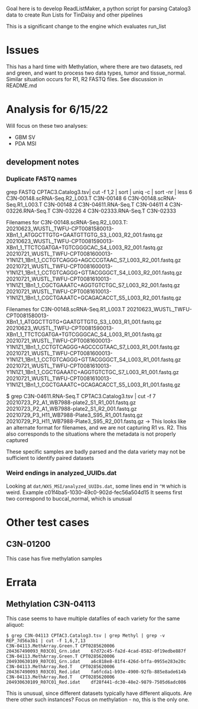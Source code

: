 Goal here is to develop ReadListMaker, a python script for parsing 
Catalog3 data to create Run Lists for TinDaisy and other pipelines

This is a significant change to the engine which evaluates run_list

# Issues
This has a hard time with Methylation, where there are two datasets, red and green,
and want to process two data types, tumor and tissue_normal.  
Similar situation occurs for R1, R2 FASTQ files.  See discussion in README.md

# Analysis for 6/15/22

Will focus on these two analyses:
* GBM SV
* PDA MSI


## development notes
### Duplicate FASTQ names

grep FASTQ CPTAC3.Catalog3.tsv| cut -f 1,2 | sort | uniq -c | sort -nr | less
   6 C3N-00148.scRNA-Seq.R2_L003.T      C3N-00148
   6 C3N-00148.scRNA-Seq.R1_L003.T      C3N-00148
   4 C3N-04611.RNA-Seq.T        C3N-04611
   4 C3N-03226.RNA-Seq.T        C3N-03226
   4 C3N-02333.RNA-Seq.T        C3N-02333

Filenames for C3N-00148.scRNA-Seq.R2_L003.T:
	20210623_WUSTL_TWFU-CPT0081580013-XBn1_1_ATGGCTTGTG+GAATGTTGTG_S3_L003_R2_001.fastq.gz
	20210623_WUSTL_TWFU-CPT0081590013-XBn1_1_TTCTCGATGA+TGTCGGGCAC_S4_L003_R2_001.fastq.gz
	20210721_WUSTL_TWFU-CPT0081600013-Y1N1Z1_1Bn1_1_CCTGTCAGGG+AGCCCGTAAC_S7_L003_R2_001.fastq.gz
	20210721_WUSTL_TWFU-CPT0081600013-Y1N1Z1_1Bn1_1_CCTGTCAGGG+GTTACGGGCT_S4_L003_R2_001.fastq.gz
	20210721_WUSTL_TWFU-CPT0081610013-Y1N1Z1_1Bn1_1_CGCTGAAATC+AGGTGTCTGC_S7_L003_R2_001.fastq.gz
	20210721_WUSTL_TWFU-CPT0081610013-Y1N1Z1_1Bn1_1_CGCTGAAATC+GCAGACACCT_S5_L003_R2_001.fastq.gz

Filenames for C3N-00148.scRNA-Seq.R1_L003.T
	20210623_WUSTL_TWFU-CPT0081580013-XBn1_1_ATGGCTTGTG+GAATGTTGTG_S3_L003_R1_001.fastq.gz
	20210623_WUSTL_TWFU-CPT0081590013-XBn1_1_TTCTCGATGA+TGTCGGGCAC_S4_L003_R1_001.fastq.gz
	20210721_WUSTL_TWFU-CPT0081600013-Y1N1Z1_1Bn1_1_CCTGTCAGGG+AGCCCGTAAC_S7_L003_R1_001.fastq.gz
	20210721_WUSTL_TWFU-CPT0081600013-Y1N1Z1_1Bn1_1_CCTGTCAGGG+GTTACGGGCT_S4_L003_R1_001.fastq.gz
	20210721_WUSTL_TWFU-CPT0081610013-Y1N1Z1_1Bn1_1_CGCTGAAATC+AGGTGTCTGC_S7_L003_R1_001.fastq.gz
	20210721_WUSTL_TWFU-CPT0081610013-Y1N1Z1_1Bn1_1_CGCTGAAATC+GCAGACACCT_S5_L003_R1_001.fastq.gz

$ grep C3N-04611.RNA-Seq.T CPTAC3.Catalog3.tsv | cut -f 7
	20210723_P2_A1_WB7988-plate2_S1_R1_001.fastq.gz
	20210723_P2_A1_WB7988-plate2_S1_R2_001.fastq.gz
	20210729_P3_H11_WB7988-Plate3_S95_R1_001.fastq.gz
	20210729_P3_H11_WB7988-Plate3_S95_R2_001.fastq.gz
-> This looks like an alternate format for filenames, and we are not capturing
	R1 vs. R2.  This also corresponds to the situations where the metadata is not
	properly captured

These specific samples are badly parsed and the data variety may not be sufficient to identify paired datasets

### Weird endings in analyzed_UUIDs.dat

Looking at `dat/WXS_MSI/analyzed_UUIDs.dat`, some lines end in `^M` which is weird.
Example c01f4ba5-1030-49c0-902d-fec56a504d15
It seems first two correspond to buccal_normal, which is unusual 

# Other test cases
## C3N-01200
This case has five methylation samples

# Errata
## Methylation C3N-04113

This case seems to have multiple datafiles of each variety for the same aliquot:
```
$ grep C3N-04113 CPTAC3.Catalog3.tsv | grep Methyl | grep -v REP_7d56a3b1 | cut -f 1,6,7,13
C3N-04113.MethArray.Green.T	CPT0285620006	204367490093_R03C01_Grn.idat	67d72c45-fa2d-4cad-8582-0f19edbe887f
C3N-04113.MethArray.Green.T	CPT0285620006	204930630109_R07C01_Grn.idat	a6c818e8-81f4-426d-bffa-0955e283e20c
C3N-04113.MethArray.Red.T	CPT0285620006	204367490093_R03C01_Red.idat	fa6fcda1-b93e-4900-92fb-885e8ade614b
C3N-04113.MethArray.Red.T	CPT0285620006	204930630109_R07C01_Red.idat	df28f441-dc30-48e2-9879-7505d6adc086
```
This is unusual, since different datasets typically have different aliquots.  Are there other such instances?
Focus on methylation - no, this is the only one.

